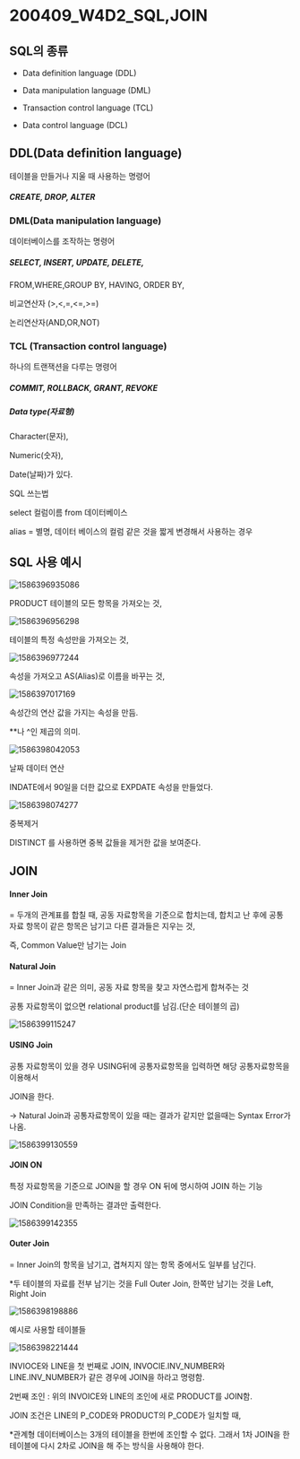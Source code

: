 # 200409_W4D2_SQL,JOIN



## SQL의 종류

- Data definition language (DDL)

- Data manipulation language (DML)

- Transaction control language (TCL)

- Data control language (DCL)





## DDL(Data definition language)

테이블을 만들거나 지울 때 사용하는 명령어

##### CREATE, DROP, ALTER



### DML(Data manipulation language)

데이터베이스를 조작하는 명령어

##### SELECT, INSERT, UPDATE, DELETE, 

FROM,WHERE,GROUP BY, HAVING, ORDER BY, 

비교연산자 (>,<,=,<=,>=)

논리연산자(AND,OR,NOT)



### TCL (Transaction control language)

하나의 트랜잭션을 다루는 명령어

##### COMMIT, ROLLBACK, GRANT, REVOKE



##### Data type(자료형) 

Character(문자), 

Numeric(숫자), 

Date(날짜)가 있다.





SQL 쓰는법

select 컬럼이름 from 데이터베이스



alias = 별명, 데이터 베이스의 컬럼 같은 것을 짧게 변경해서 사용하는 경우







## SQL 사용 예시

![1586396935086](assets/1586396935086.png)



PRODUCT 테이블의 모든 항목을 가져오는 것,





![1586396956298](assets/1586396956298.png)

테이블의 특정 속성만을 가져오는 것,



![1586396977244](assets/1586396977244.png)

속성을 가져오고 AS(Alias)로 이름을 바꾸는 것,



![1586397017169](assets/1586397017169.png)



속성간의 연산 값을 가지는 속성을 만듬.



**나 ^인 제곱의 의미.





![1586398042053](assets/1586398042053.png)

날짜 데이터 연산

INDATE에서 90일을 더한 값으로 EXPDATE 속성을 만들었다.









![1586398074277](assets/1586398074277.png)

중복제거

DISTINCT 를 사용하면 중복 값들을 제거한 값을 보여준다.







## JOIN



#### Inner Join 

= 두개의 관계표를 합칠 때, 공동 자료항목을 기준으로 합치는데, 합치고 난 후에 공통 자료 항목이 같은 항목은 남기고 다른 결과들은 지우는 것,

즉, Common Value만 남기는 Join



#### Natural Join 

= Inner Join과 같은 의미, 공동 자료 항목을 찾고 자연스럽게 합쳐주는 것

공통 자료항목이 없으면 relational product를 남김.(단순 테이블의 곱)

![1586399115247](../../20%EB%85%84%201%ED%95%99%EA%B8%B0/%EB%8D%B0%EC%9D%B4%ED%84%B0%EB%B2%A0%EC%9D%B4%EC%8A%A4%EA%B4%80%EB%A6%AC/assets/1586399115247.png)



#### USING Join

공통 자료항목이 있을 경우 USING뒤에 공통자료항목을 입력하면 해당 공통자료항목을 이용해서

JOIN을 한다.

-> Natural Join과 공통자료항목이 있을 때는 결과가 같지만 없을때는 Syntax Error가 나옴.

![1586399130559](../../20%EB%85%84%201%ED%95%99%EA%B8%B0/%EB%8D%B0%EC%9D%B4%ED%84%B0%EB%B2%A0%EC%9D%B4%EC%8A%A4%EA%B4%80%EB%A6%AC/assets/1586399130559.png)





#### JOIN ON

특정 자료항목을 기준으로 JOIN을 할 경우 ON 뒤에 명시하여 JOIN 하는 기능

JOIN Condition을 만족하는 결과만 출력한다.

![1586399142355](../../20%EB%85%84%201%ED%95%99%EA%B8%B0/%EB%8D%B0%EC%9D%B4%ED%84%B0%EB%B2%A0%EC%9D%B4%EC%8A%A4%EA%B4%80%EB%A6%AC/assets/1586399142355.png)





#### Outer Join 

= Inner Join의 항목을 남기고, 겹쳐지지 않는 항목 중에서도 일부를 남긴다.

*두 테이블의 자료를 전부 남기는 것을 Full Outer Join, 한쪽만 남기는 것을 Left, Right Join





![1586398198886](assets/1586398198886.png)



예시로 사용할 테이블들



![1586398221444](assets/1586398221444.png)

INVIOCE와  LINE을 첫 번째로 JOIN, INVOCIE.INV_NUMBER와 LINE.INV_NUMBER가 같은 경우에 JOIN을 하라고 명령함.



2번째 조인 : 위의 INVOICE와 LINE의 조인에 새로 PRODUCT를 JOIN함.

JOIN 조건은 LINE의 P_CODE와 PRODUCT의 P_CODE가 일치할 때,





*관계형 데이터베이스는 3개의 테이블을 한번에 조인할 수 없다. 그래서 1차 JOIN을 한 테이블에 다시 2차로 JOIN을 해 주는 방식을 사용해야 한다.







